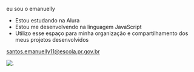

eu sou o emanuelly

- Estou estudando na Alura
- Estou me desenvolvendo na linguagem JavaScript
- Utilizo esse espaço para minha organização e compartilhamento dos meus projetos desenvolvidos

santos.emanuelly11@escola.pr.gov.br

![.](https://tenor.com/pt-BR/view/lollipop-handsome-kim-taehyung-bts-v-tae-gif-17006025)
